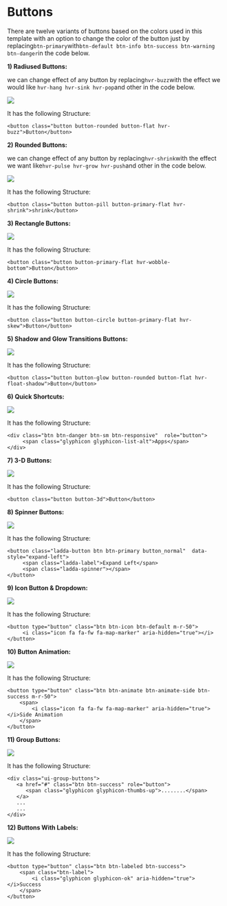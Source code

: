 # Buttons

There are twelve variants of buttons based on the colors used in this template with an option to change the color of the button just by replacing`btn-primary`with`btn-default btn-info btn-success btn-warning btn-danger`in the code below.

**1\) Radiused Buttons:**

we can change effect of any button by replacing`hvr-buzz`with the effect we would like `hvr-hang hvr-sink hvr-pop`and other in the code below.

![](../../../.gitbook/assets/core7.png)

It has the following Structure:

```text
<button class="button button-rounded button-flat hvr-buzz">Button</button>
```

**2\) Rounded Buttons:**

we can change effect of any button by replacing`hvr-shrink`with the effect we want like`hvr-pulse hvr-grow hvr-push`and other in the code below.

![](../../../.gitbook/assets/core8.png)

It has the following Structure:

```text
<button class="button button-pill button-primary-flat hvr-shrink">shrink</button>
```

**3\) Rectangle Buttons:**

![](../../../.gitbook/assets/core9.png)

It has the following Structure:

```text
<button class="button button-primary-flat hvr-wobble-bottom">Button</button>
```

**4\) Circle Buttons:**

![](../../../.gitbook/assets/core10.png)

It has the following Structure:

```text
<button class="button button-circle button-primary-flat hvr-skew">Button</button>
```

**5\) Shadow and Glow Transitions Buttons:**

![](../../../.gitbook/assets/core11.png)

It has the following Structure:

```text
<button class="button button-glow button-rounded button-flat hvr-float-shadow">Button</button>
```

**6\) Quick Shortcuts:**

![](../../../.gitbook/assets/core12.png)

It has the following Structure:

```text
<div class="btn btn-danger btn-sm btn-responsive"  role="button">
     <span class="glyphicon glyphicon-list-alt">Apps</span>
</div>
```

**7\) 3-D Buttons:**

![](../../../.gitbook/assets/core13.png)

It has the following Structure:

```text
<button class="button button-3d">Button</button>
```

**8\) Spinner Buttons:**

![](../../../.gitbook/assets/core14.png)

It has the following Structure:

```text
<button class="ladda-button btn btn-primary button_normal"  data-style="expand-left">
     <span class="ladda-label">Expand Left</span>
     <span class="ladda-spinner"></span>
</button>
```

**9\) Icon Button & Dropdown:**

![](../../../.gitbook/assets/core15.png)

It has the following Structure:

```text
<button type="button" class="btn btn-icon btn-default m-r-50">
     <i class="icon fa fa-fw fa-map-marker" aria-hidden="true"></i>
</button>
```

**10\) Button Animation:**

![](../../../.gitbook/assets/core16.png)

It has the following Structure:

```text
<button type="button" class="btn btn-animate btn-animate-side btn-success m-r-50">
    <span>
        <i class="icon fa fa-fw fa-map-marker" aria-hidden="true"></i>Side Animation
    </span>
</button>
```

**11\) Group Buttons:**

![](../../../.gitbook/assets/core17.png)

It has the following Structure:

```text
<div class="ui-group-buttons">
   <a href="#" class="btn btn-success" role="button">
      <span class="glyphicon glyphicon-thumbs-up">........</span>
   </a>
   ...
   ...
</div>
```

**12\) Buttons With Labels:**

![](../../../.gitbook/assets/core18.png)

It has the following Structure:

```text
<button type="button" class="btn btn-labeled btn-success">
    <span class="btn-label">
        <i class="glyphicon glyphicon-ok" aria-hidden="true"></i>Success
    </span>
</button>
```

